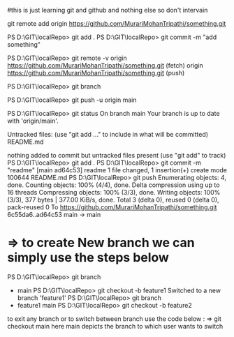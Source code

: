 #this is just learning git and github and nothing else so don't intervain

git remote add origin https://github.com/MurariMohanTripathi/something.git

PS D:\GIT\localRepo> git add .
PS D:\GIT\localRepo> git commit -m "add something"


PS D:\GIT\localRepo> git remote -v
origin  https://github.com/MurariMohanTripathi/something.git (fetch)
origin  https://github.com/MurariMohanTripathi/something.git (push)

PS D:\GIT\localRepo> git branch

PS D:\GIT\localRepo> git push -u origin main


PS D:\GIT\localRepo> git status
On branch main
Your branch is up to date with 'origin/main'.

Untracked files:
  (use "git add <file>..." to include in what will be committed)
        README.md

nothing added to commit but untracked files present (use "git add" to track)
PS D:\GIT\localRepo> git add .
PS D:\GIT\localRepo> git commit -m "readme"
[main ad64c53] readme
 1 file changed, 1 insertion(+)
 create mode 100644 README.md
PS D:\GIT\localRepo> git push
Enumerating objects: 4, done.
Counting objects: 100% (4/4), done.
Delta compression using up to 16 threads
Compressing objects: 100% (3/3), done.
Writing objects: 100% (3/3), 377 bytes | 377.00 KiB/s, done.
Total 3 (delta 0), reused 0 (delta 0), pack-reused 0
To https://github.com/MurariMohanTripathi/something.git
   6c55da6..ad64c53  main -> main

   # => to create New branch we  can simply use the steps below
   PS D:\GIT\localRepo> git branch
* main
PS D:\GIT\localRepo> git checkout -b feature1
Switched to a new branch 'feature1'
PS D:\GIT\localRepo> git branch
* feature1
  main
PS D:\GIT\localRepo> git checkout -b feature2

to exit any branch or to switch between branch
use the code below
:
=> git checkout main
here main depicts the branch to which user wants to switch
